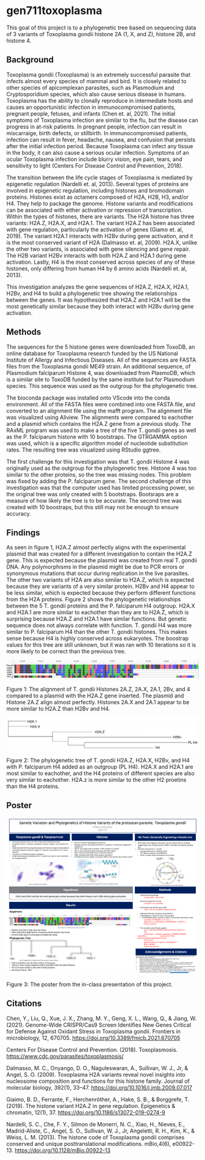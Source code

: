 # gen711toxoplasma
This goal of this project is to a phylogenetic tree based on sequencing data of 3 variants of Toxoplasma gondii histone 2A (1, X, and Z), histone 2B, and histone 4.
## Background
Toxoplasma gondii (Toxoplasma) is an extremely successful parasite that infects almost every species of mammal and bird. It is closely related to other species of apicomplexan parasites, such as Plasmodium and Cryptosporidium species, which also cause serious disease in humans. Toxoplasma has the ability to clonally reproduce in intermediate hosts and causes an opportunistic infection in immunocompromised patients, pregnant people, fetuses, and infants (Chen et. al, 2021). The initial symptoms of Toxoplasma infection are similar to the flu, but the disease can progress in at-risk patients. In pregnant people, infection can result in miscarraige, birth defects, or stillbirth. In immunocompromised patients, infection can result in fever, headache, nausea, and confusion that persists after the initial infection period. Because Toxoplasma can infect any tissue in the body, it can also cause a serious ocular infection. Symptoms of an ocular Toxoplasma infection include blurry vision, eye pain, tears, and sensitivity to light (Centers For Disease Control and Prevention, 2018). 

The transition between the life cycle stages of Toxoplasma is mediated by epigenetic regulation (Nardelli et. al, 2013). Several types of proteins are involved in epigenetic regulation, including histones and bromodomain proteins. Histones exist as octamers composed of H2A, H2B, H3, and/or H4. They help to package the genome. Histone variants and modifications can be associated with either activation or repression of transcription. Within the types of histones, there are variants. The H2A histone has three variants: H2A.Z, H2A.X, and H2A.1. The variant H2A.Z has been associated with gene regulation, particularly the activation of genes (Giamo et. al, 2019). The variant H2A.1 interacts with H2Bv during gene activation, and it is the most conserved variant of H2A (Dalmasso et. al, 2009). H2A.X, unlike the other two variants, is associated with gene silencing and gene repair. The H2B variant H2Bv interacts with both H2A.Z and H2A.1 during gene activation. Lastly, H4 is the most conserved across species of any of these histones, only differing from human H4 by 6 amino acids (Nardelli et. al, 2013).

This investigation analyzes the gene sequences of H2A.Z, H2A.X, H2A.1, H2Bv, and H4 to build a phylogenetic tree showing the relationships between the genes. It was hypothesized that H2A.Z and H2A.1 will be the most genetically similar because they both interact with H2Bv during gene activation.
## Methods
The sequences for the 5 histone genes were downloaded from ToxoDB, an online database for Toxoplasma research funded by the US National Institute of Allergy and Infectious Diseases. All of the sequences are FASTA files from the Toxoplasma gondii ME49 strain. An additional sequence, of Plasmodium falciparum Histone 4, was downloaded from PlasmoDB, which is a similar site to ToxoDB funded by the same institute but for Plasmodium species. This sequence was used as the outgroup for the phylogenetic tree. 

The bioconda package was installed onto VScode into the conda environment. All of the FASTA files were combined into one FASTA file, and converted to an alignment file using the mafft program. The alignment file was visualized using Aliview. The alignments were compared to eachother and a plasmid which contains the H2A.Z gene from a previous study. The RAxML program was used to make a tree of the five T. gondii genes as well as the P. falciparum histone with 10 bootstraps. The GTRGAMMA option was used, which is a specific algorithm model of nucleotide substitution rates. The resulting tree was visualized using RStudio ggtree. 

The first challenge for this investigation was that T. gondii Histone 4 was originally used as the outgroup for the phylogenetic tree. Histone 4 was too similar to the other proteins, so the tree was missing nodes. This problem was fixed by adding the P. falciparum gene. The second challenge of this investigation was that the computer used has limited processing power, so the original tree was only created with 5 bootstraps. Bootsraps are a measure of how likely the tree is to be accurate. The second tree was created with 10 boostraps, but this still may not be enough to ensure accuracy. 
## Findings
As seen in figure 1, H2A.Z almost perfectly aligns with the experimental plasmid that was created for a different investigation to contain the H2A.Z gene. This is expected because the plasmid was created from real T. gondii DNA. Any polymorphisms in the plasmid might be due to PCR errors or synonymous mutations that occur during replication in the live parasites. The other two variants of H2A are also similar to H2A.Z, which is expected because they are variants of a very similar protein. H2Bv and H4 appear to be less similar, which is expected because they perform different functions from the H2A proteins. Figure 2 shows the phylogenetic relationships between the 5 T. gondii proteins and the P. falciparum H4 outgroup. H2A.X and H2A.1 are more similar to eachother than they are to H2A.Z, which is surprising because H2A.Z and H2A.1 have similar functions. But genetic sequence does not always correlate with function. T. gondii H4 was more similar to P. falciparum H4 than the other T. gondii histones. This makes sense because H4 is highly conserved across eukaryotes. The boostrap values for this tree are still unknown, but it was ran with 10 iterations so it is more likely to be correct than the previous tree. 

![alt text](https://github.com/chiaraantonioli/gen711toxoplasma/blob/main/figs/alignmentwplasmid.png "Alignment")

Figure 1: The alignment of T. gondii Histones 2A.Z, 2A.X, 2A.1, 2Bv, and 4 compared to a plasmid with the H2A.Z gene inserted. The plasmid and Histone 2A.Z align almost perfectly. Histones 2A.X and 2A.1 appear to be more similar to H2A.Z than H2Bv and H4.

![alt text](https://github.com/chiaraantonioli/gen711toxoplasma/blob/main/figs/HistoneTreeWithPlasmo.png "Tree2")

Figure 2: The phylogenetic tree of T. gondii H2A.Z, H2A.X, H2Bv, and H4 with P. falciparum H4 added as an outgroup (PL H4). H2A.X and H2A.1 are most similar to eachother, and the H4 proteins of different species are also very similar to eachother. H2A.z is more similar to the other H2 proetins than the H4 proteins.

## Poster
![alt text](https://github.com/chiaraantonioli/gen711toxoplasma/blob/main/figs/Antonioli_GEN711_Project.png "Poster")

Figure 3: The poster from the in-class presentation of this project.
## Citations
Chen, Y., Liu, Q., Xue, J. X., Zhang, M. Y., Geng, X. L., Wang, Q., & Jiang, W. (2021). Genome-Wide CRISPR/Cas9 Screen Identifies New Genes Critical for Defense Against  Oxidant Stress in Toxoplasma gondii. Frontiers in microbiology, 12, 670705. https://doi.org/10.3389/fmicb.2021.670705
  
Centers For Disease Control and Prevention. (2018). Toxoplasmosis. https://www.cdc.gov/parasites/toxoplasmosis/
  
Dalmasso, M. C., Onyango, D. O., Naguleswaran, A., Sullivan, W. J., Jr, & Angel, S. O. (2009). Toxoplasma H2A variants reveal novel insights into nucleosome composition and functions for this histone family. Journal of molecular biology, 392(1), 33–47. https://doi.org/10.1016/j.jmb.2009.07.017
  
Giaimo, B. D., Ferrante, F., Herchenröther, A., Hake, S. B., & Borggrefe, T. (2019). The histone variant H2A.Z in gene regulation. Epigenetics & chromatin, 12(1), 37. https://doi.org/10.1186/s13072-019-0274-9

Nardelli, S. C., Che, F. Y., Silmon de Monerri, N. C., Xiao, H., Nieves, E., Madrid-Aliste, C., Angel, S. O., Sullivan, W. J., Jr, Angeletti, R. H., Kim, K., & Weiss, L. M. (2013). The histone code of Toxoplasma gondii comprises conserved and unique posttranslational modifications. mBio,4(6), e00922- 13. https://doi.org/10.1128/mBio.00922-13
